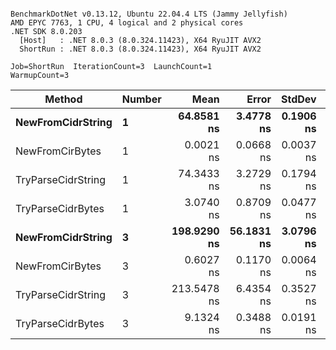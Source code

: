 ```

BenchmarkDotNet v0.13.12, Ubuntu 22.04.4 LTS (Jammy Jellyfish)
AMD EPYC 7763, 1 CPU, 4 logical and 2 physical cores
.NET SDK 8.0.203
  [Host]   : .NET 8.0.3 (8.0.324.11423), X64 RyuJIT AVX2
  ShortRun : .NET 8.0.3 (8.0.324.11423), X64 RyuJIT AVX2

Job=ShortRun  IterationCount=3  LaunchCount=1  
WarmupCount=3  

```
| Method             | Number | Mean        | Error      | StdDev    | Median      | Min         | Max         | Allocated |
|------------------- |------- |------------:|-----------:|----------:|------------:|------------:|------------:|----------:|
| **NewFromCidrString**  | **1**      |  **64.8581 ns** |  **3.4778 ns** | **0.1906 ns** |  **64.8294 ns** |  **64.6834 ns** |  **65.0615 ns** |         **-** |
| NewFromCirBytes    | 1      |   0.0021 ns |  0.0668 ns | 0.0037 ns |   0.0000 ns |   0.0000 ns |   0.0063 ns |         - |
| TryParseCidrString | 1      |  74.3433 ns |  3.2729 ns | 0.1794 ns |  74.2467 ns |  74.2329 ns |  74.5503 ns |         - |
| TryParseCidrBytes  | 1      |   3.0740 ns |  0.8709 ns | 0.0477 ns |   3.0578 ns |   3.0366 ns |   3.1278 ns |         - |
| **NewFromCidrString**  | **3**      | **198.9290 ns** | **56.1831 ns** | **3.0796 ns** | **197.5165 ns** | **196.8090 ns** | **202.4614 ns** |         **-** |
| NewFromCirBytes    | 3      |   0.6027 ns |  0.1170 ns | 0.0064 ns |   0.6004 ns |   0.5978 ns |   0.6100 ns |         - |
| TryParseCidrString | 3      | 213.5478 ns |  6.4354 ns | 0.3527 ns | 213.3540 ns | 213.3344 ns | 213.9549 ns |         - |
| TryParseCidrBytes  | 3      |   9.1324 ns |  0.3488 ns | 0.0191 ns |   9.1358 ns |   9.1118 ns |   9.1496 ns |         - |
